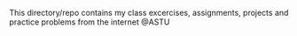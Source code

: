 This directory/repo contains my class excercises, assignments, projects and practice problems from the internet @ASTU 


